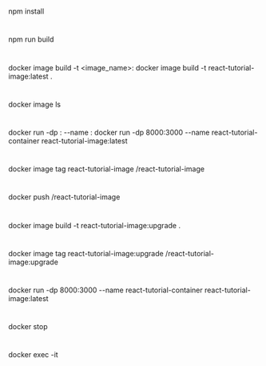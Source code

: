 #
npm install 
#
npm run build

#
docker image build -t <image_name>:<tag> <path>
docker image build -t react-tutorial-image:latest .

#
docker image ls

#
docker run -dp <Host-Port>:<Container-Port> --name <Container-Name> <Image-Name>:<Tag>
docker run -dp 8000:3000 --name react-tutorial-container react-tutorial-image:latest

#
docker image tag react-tutorial-image <username>/react-tutorial-image

#
docker push <username>/react-tutorial-image


#
docker image build -t react-tutorial-image:upgrade .

#
docker image tag react-tutorial-image:upgrade <username>/react-tutorial-image:upgrade

#
docker run -dp 8000:3000 --name react-tutorial-container react-tutorial-image:latest

#
docker stop <name>

#
docker exec -it <container-name-or-id> <shell-executable>
